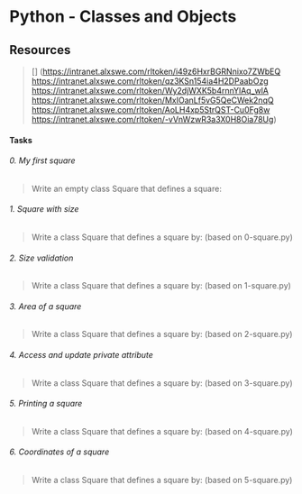 # Python - Classes and Objects

## Resources
> [] (https://intranet.alxswe.com/rltoken/i49z6HxrBGRNnixo7ZWbEQ https://intranet.alxswe.com/rltoken/qz3KSn154ia4H2DPaabOzg https://intranet.alxswe.com/rltoken/Wy2djWXK5b4rnnYlAq_wlA https://intranet.alxswe.com/rltoken/MxIOanLf5vG5QeCWek2nqQ https://intranet.alxswe.com/rltoken/AoLH4xp5StrQST-Cu0Fg8w https://intranet.alxswe.com/rltoken/-vVnWzwR3a3X0H8Oia78Ug)

#### Tasks

###### 0. My first square
> Write an empty class Square that defines a square:

###### 1. Square with size
> Write a class Square that defines a square by: (based on 0-square.py)

###### 2. Size validation
> Write a class Square that defines a square by: (based on 1-square.py)

###### 3. Area of a square
> Write a class Square that defines a square by: (based on 2-square.py)

###### 4. Access and update private attribute
> Write a class Square that defines a square by: (based on 3-square.py)

###### 5. Printing a square
> Write a class Square that defines a square by: (based on 4-square.py)

###### 6. Coordinates of a square
> Write a class Square that defines a square by: (based on 5-square.py)

